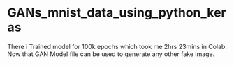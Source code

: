 # GANs_mnist_data_using_python_keras

There i Trained model for 100k epochs which took me 2hrs 23mins in Colab.
Now that GAN Model file can be used to generate any other fake image.
